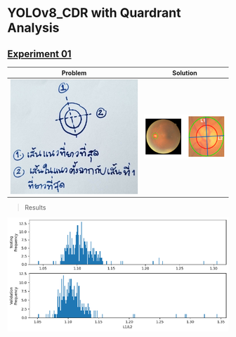 # YOLOv8_CDR with Quardrant Analysis

## [Experiment 01](exp01) 

| Problem | Solution |
|-------|--------|
| ![](exp01/figs/IMG_1777.jpg)  | ![](exp01/src/main01.png) | 

> Results

![](exp01/src/analyze_main01.png)




